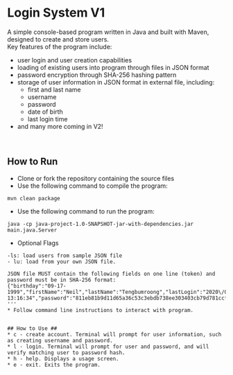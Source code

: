 # Login System V1 #

A simple console-based program written in Java and built with Maven, designed to create and store users. </br> 
Key features of the program include: <br />
* user login and user creation capabilities
* loading of existing users into program through files in JSON format
* password encryption through SHA-256 hashing pattern
* storage of user information in JSON format in external file, including: 
  * first and last name
  * username
  * password
  * date of birth
  * last login time
* and many more coming in V2!

<br/>

## How to Run ##
* Clone or fork the repository containing the source files <br/>
* Use the following command to compile the program:
```
mvn clean package
```
* Use the following command to run the program:
```
java -cp java-project-1.0-SNAPSHOT-jar-with-dependencies.jar main.java.Server
```
* Optional Flags
```
-ls: load users from sample JSON file
- lu: load from your own JSON file.

JSON file MUST contain the following fields on one line (token) and password must be in SHA-256 format:
{"birthday":"09-17-1999","firstName":"Neil","lastName":"Tengbumroong","lastLogin":"2020\/04\/07 13:16:34","password":"811eb81b9d11d65a36c53c3ebdb738ee303403cb79d781ccf4b40764e0a9d12a","userName":"neilteng"}
'''
* Follow command line instructions to interact with program.


## How to Use ##
* c - create account. Terminal will prompt for user information, such as creating username and password.
* l - login. Terminal will prompt for user and password, and will verify matching user to password hash.
* h - help. Displays a usage screen.
* e - exit. Exits the program.
